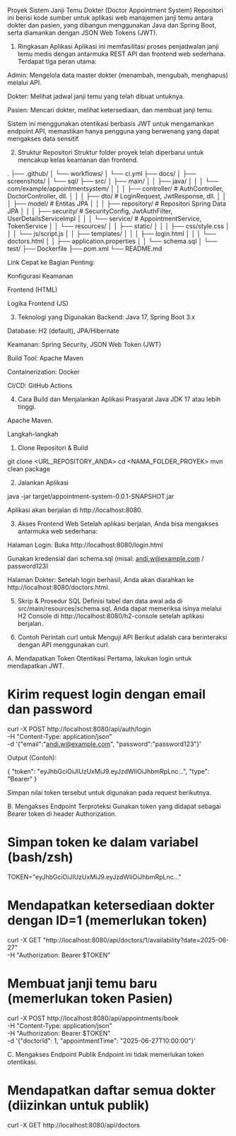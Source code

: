 Proyek Sistem Janji Temu Dokter (Doctor Appointment System)
Repositori ini berisi kode sumber untuk aplikasi web manajemen janji temu antara dokter dan pasien, yang dibangun menggunakan Java dan Spring Boot, serta diamankan dengan JSON Web Tokens (JWT).

1. Ringkasan Aplikasi
Aplikasi ini memfasilitasi proses penjadwalan janji temu medis dengan antarmuka REST API dan frontend web sederhana. Terdapat tiga peran utama:

Admin: Mengelola data master dokter (menambah, mengubah, menghapus) melalui API.

Dokter: Melihat jadwal janji temu yang telah dibuat untuknya.

Pasien: Mencari dokter, melihat ketersediaan, dan membuat janji temu.

Sistem ini menggunakan otentikasi berbasis JWT untuk mengamankan endpoint API, memastikan hanya pengguna yang berwenang yang dapat mengakses data sensitif.

2. Struktur Repositori
Struktur folder proyek telah diperbarui untuk mencakup kelas keamanan dan frontend.

.
├── .github/
│   └── workflows/
│       └── ci.yml
├── docs/
│   ├── screenshots/
│   └── sql/
├── src/
│   ├── main/
│   │   ├── java/
│   │   │   └── com/example/appointmentsystem/
│   │   │       ├── controller/  # AuthController, DoctorController, dll.
│   │   │       ├── dto/         # LoginRequest, JwtResponse, dll.
│   │   │       ├── model/       # Entitas JPA
│   │   │       ├── repository/  # Repositori Spring Data JPA
│   │   │       ├── security/    # SecurityConfig, JwtAuthFilter, UserDetailsServiceImpl
│   │   │       └── service/     # AppointmentService, TokenService
│   │   └── resources/
│   │       ├── static/
│   │       │   ├── css/style.css
│   │       │   └── js/script.js
│   │       ├── templates/
│   │       │   ├── login.html
│   │       │   └── doctors.html
│   │       ├── application.properties
│   │       └── schema.sql
│   └── test/
├── Dockerfile
├── pom.xml
└── README.md

Link Cepat ke Bagian Penting:

Konfigurasi Keamanan

Frontend (HTML)

Logika Frontend (JS)

3. Teknologi yang Digunakan
Backend: Java 17, Spring Boot 3.x

Database: H2 (default), JPA/Hibernate

Keamanan: Spring Security, JSON Web Token (JWT)

Build Tool: Apache Maven

Containerization: Docker

CI/CD: GitHub Actions

4. Cara Build dan Menjalankan Aplikasi
Prasyarat
Java JDK 17 atau lebih tinggi.

Apache Maven.

Langkah-langkah
1. Clone Repositori & Build

git clone <URL_REPOSITORY_ANDA>
cd <NAMA_FOLDER_PROYEK>
mvn clean package

2. Jalankan Aplikasi

java -jar target/appointment-system-0.0.1-SNAPSHOT.jar

Aplikasi akan berjalan di http://localhost:8080.

3. Akses Frontend Web
Setelah aplikasi berjalan, Anda bisa mengakses antarmuka web sederhana:

Halaman Login: Buka http://localhost:8080/login.html

Gunakan kredensial dari schema.sql (misal: andi.w@example.com / password123)

Halaman Dokter: Setelah login berhasil, Anda akan diarahkan ke http://localhost:8080/doctors.html.

5. Skrip & Prosedur SQL
Definisi tabel dan data awal ada di src/main/resources/schema.sql. Anda dapat memeriksa isinya melalui H2 Console di http://localhost:8080/h2-console setelah aplikasi berjalan.

6. Contoh Perintah curl untuk Menguji API
Berikut adalah cara berinteraksi dengan API menggunakan curl.

A. Mendapatkan Token Otentikasi
Pertama, lakukan login untuk mendapatkan JWT.

# Kirim request login dengan email dan password
curl -X POST http://localhost:8080/api/auth/login \
-H "Content-Type: application/json" \
-d '{"email":"andi.w@example.com", "password":"password123"}'

Output (Contoh):

{
    "token": "eyJhbGciOiJIUzUxMiJ9.eyJzdWIiOiJhbmRpLnc...",
    "type": "Bearer"
}

Simpan nilai token tersebut untuk digunakan pada request berikutnya.

B. Mengakses Endpoint Terproteksi
Gunakan token yang didapat sebagai Bearer token di header Authorization.

# Simpan token ke dalam variabel (bash/zsh)
TOKEN="eyJhbGciOiJIUzUxMiJ9.eyJzdWIiOiJhbmRpLnc..."

# Mendapatkan ketersediaan dokter dengan ID=1 (memerlukan token)
curl -X GET "http://localhost:8080/api/doctors/1/availability?date=2025-06-27" \
-H "Authorization: Bearer $TOKEN"

# Membuat janji temu baru (memerlukan token Pasien)
curl -X POST http://localhost:8080/api/appointments/book \
-H "Content-Type: application/json" \
-H "Authorization: Bearer $TOKEN" \
-d '{"doctorId": 1, "appointmentTime": "2025-06-27T10:00:00"}'

C. Mengakses Endpoint Publik
Endpoint ini tidak memerlukan token otentikasi.

# Mendapatkan daftar semua dokter (diizinkan untuk publik)
curl -X GET http://localhost:8080/api/doctors
